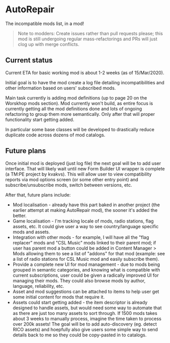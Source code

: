 # AutoRepair
The incompatible mods list, in a mod!

> Note to modders: Create issues rather than pull requests please; this mod is still undergoing regular mass-refactorings and PRs will just clog up with merge conflicts.

## Current status

Current ETA for basic working mod is about 1-2 weeks (as of 15/Mar/2020).

Initial goal is to have the mod create a log file detailing incompatibilities and other information based on users' subscribed mods.

Main task currently is adding mod definitions (up to page 20 on the Worskhop mods section). Mod currently won't build, as entire focus is currently getting all the mod definitions done and lots of ongoing refactoring to group them more semantically. Only after that will proper functionality start getting added.

In particular some base classes will be developed to drastically reduce duplicate code across dozens of mod catalogs.

## Future plans

Once initial mod is deployed (just log file) the next goal will be to add user interface. That will likely wait until new Form Builder UI wrapper is complete (a TM:PE project by kvakvs). This will allow user to view compatibility reports via mod options screen (or some other entry point) and subscribe/unsubscribe mods, switch between versions, etc.

After that, future plans include:

* Mod localisation - already have this part baked in another project (the earlier attempt at making AutoRepair mod), the sooner it's added the better.
* Game localisation - I'm tracking locale of mods, radio stations, flag assets, etc. It could give user a way to see country/language specific mods and assets.
* Integration with other mods - for example, I will have all the "flag replacer" mods and "CSL Music" mods linked to their parent mod; if user has parent mod a button could be added in Content Manager > Mods allowing them to see a list of "addons" for that mod (example: see a list of radio stations for CSL Music mod and easily subscribe them).
* Provide a complete new UI for mod management - due to mods being grouped in semantic categories, and knowing what is compatible with current subscriptions, user could be given a radically improved UI for managing their mods. They could also browse mods by author, language, reliability, etc.
* Asset and mod suggestions can be attached to items to help user get some initial content for mods that require it.
* Assets could start getting added - the item descriptor is already designed to handle assets, but would need some way to automate that as there are just too many assets to sort through. If 1500 mods takes about 3 weeks to manually process, imagine the time taken to process over 200k assets! The goal will be to add auto-discovery (eg. detect RICO assets) and hoepfully also give users some simple way to send details back to me so they could be copy-pasted in to catalogs.
